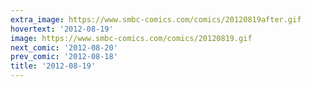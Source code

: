 ```yaml
---
extra_image: https://www.smbc-comics.com/comics/20120819after.gif
hovertext: '2012-08-19'
image: https://www.smbc-comics.com/comics/20120819.gif
next_comic: '2012-08-20'
prev_comic: '2012-08-18'
title: '2012-08-19'
---
```


